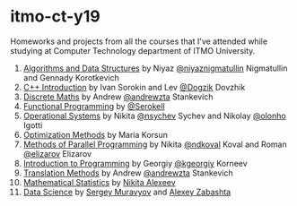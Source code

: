 # itmo-ct-y19

Homeworks and projects from all the courses that I've attended while studying at Computer Technology department of ITMO University.

1. [Algorithms and Data Structures](./algo-ds) by Niyaz [@niyaznigmatullin](https://github.com/niyaznigmatullin) Nigmatullin and Gennady Korotkevich
2. [C++ Introduction](./cpp-intro) by Ivan Sorokin and Lev [@Dogzik](https://github.com/Dogzik) Dovzhik
3. [Discrete Maths](./discrete-maths) by Andrew [@andrewzta](https://github.com/andrewzta) Stankevich
4. [Functional Programming](./functional-programming) by [@Serokell](https://github.com/Serokell)
5. [Operational Systems](./operational-systems) by Nikita [@nsychev](https://github.com/nsychev) Sychev and Nikolay [@olonho](https://github.com/olonho) Igotti
6. [Optimization Methods](./optimization-methods) by Maria Korsun
7. [Methods of Parallel Programming](./parallel-programming) by Nikita [@ndkoval](https://github.com/ndkoval) Koval and Roman [@elizarov](https://github.com/elizarov) Elizarov
8. [Introduction to Programming](./programming-intro) by Georgiy [@kgeorgiy](https://github.com/kgeorgiy) Korneev
9. [Translation Methods](./translation-methods) by Andrew [@andrewzta](https://github.com/andrewzta) Stankevich
10. [Mathematical Statistics](./mathstats) by [Nikita Alexeev](https://scholar.google.ru/citations?user=oGSpPIQAAAAJ)
11. [Data Science](./data-science) by [Sergey Muravyov](https://scholar.google.ru/citations?user=s7u9LR0AAAAJ) and [Alexey Zabashta](https://scholar.google.ru/citations?user=z4OYIa8AAAAJ)
